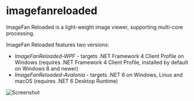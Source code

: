 # imagefanreloaded
ImageFan Reloaded is a light-weight image viewer, supporting multi-core processing.

ImageFan Reloaded features two versions:
* _ImageFanReloaded-WPF_ - targets .NET Framework 4 Client Profile on Windows (requires .NET Framework 4 Client Profile, installed by default on Windows 8 and newer)
* _ImageFanReloaded-Avalonia_ - targets .NET 6 on Windows, Linux and macOS (requires .NET 6 Desktop Runtime)

![Screenshot](https://raw.githubusercontent.com/mihnea-radulescu/imagefanreloaded/master/Screenshot.jpg "ImageFan Reloaded Screenshot")
